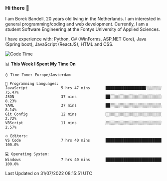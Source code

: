 ### Hi there 👋

I am Borek Bandell, 20 years old living in the Netherlands. I am interested in general programming/coding and web development. Currently, I am a student Software Engineering at the Fontys University of Applied Sciences.

I have experience with: Python, C# (WinForms, ASP.NET Core), Java (Spring boot), JavaScript (ReactJS), HTML and CSS.

<!--START_SECTION:waka-->
![Code Time](http://img.shields.io/badge/Code%20Time-222%20hrs%2016%20mins-blue)

📊 **This Week I Spent My Time On** 

```text
⌚︎ Time Zone: Europe/Amsterdam

💬 Programming Languages: 
JavaScript               5 hrs 47 mins       ██████████████████░░░░░░░   75.47% 
JSON                     37 mins             ██░░░░░░░░░░░░░░░░░░░░░░░   8.23% 
YAML                     37 mins             ██░░░░░░░░░░░░░░░░░░░░░░░   8.14% 
Git Config               12 mins             ░░░░░░░░░░░░░░░░░░░░░░░░░   2.72% 
VBScript                 11 mins             ░░░░░░░░░░░░░░░░░░░░░░░░░   2.57%

🔥 Editors: 
VS Code                  7 hrs 40 mins       █████████████████████████   100.0%

💻 Operating System: 
Windows                  7 hrs 40 mins       █████████████████████████   100.0%

```


 Last Updated on 31/07/2022 08:15:51 UTC
<!--END_SECTION:waka-->

<!--**tcBorek2002/tcBorek2002** is a ✨ _special_ ✨ repository because its `README.md` (this file) appears on your GitHub profile.

Here are some ideas to get you started:

- 🔭 I’m currently working on ...
- 🌱 I’m currently learning ...
- 👯 I’m looking to collaborate on ...
- 🤔 I’m looking for help with ...
- 💬 Ask me about ...
- 📫 How to reach me: ...
- 😄 Pronouns: ...
- ⚡ Fun fact: ...
-->
